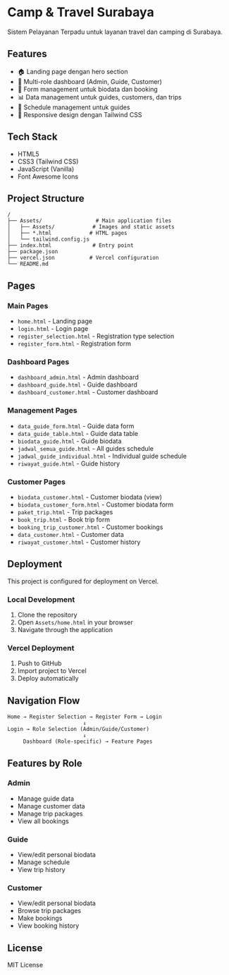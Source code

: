 # Camp & Travel Surabaya

Sistem Pelayanan Terpadu untuk layanan travel dan camping di Surabaya.

## Features

- 🏠 Landing page dengan hero section
- 👥 Multi-role dashboard (Admin, Guide, Customer)
- 📝 Form management untuk biodata dan booking
- 📊 Data management untuk guides, customers, dan trips
- 📅 Schedule management untuk guides
- 📱 Responsive design dengan Tailwind CSS

## Tech Stack

- HTML5
- CSS3 (Tailwind CSS)
- JavaScript (Vanilla)
- Font Awesome Icons

## Project Structure

```
/
├── Assets/                 # Main application files
│   ├── Assets/            # Images and static assets
│   ├── *.html            # HTML pages
│   └── tailwind.config.js
├── index.html             # Entry point
├── package.json
├── vercel.json           # Vercel configuration
└── README.md
```

## Pages

### Main Pages
- `home.html` - Landing page
- `login.html` - Login page
- `register_selection.html` - Registration type selection
- `register_form.html` - Registration form

### Dashboard Pages
- `dashboard_admin.html` - Admin dashboard
- `dashboard_guide.html` - Guide dashboard
- `dashboard_customer.html` - Customer dashboard

### Management Pages
- `data_guide_form.html` - Guide data form
- `data_guide_table.html` - Guide data table
- `biodata_guide.html` - Guide biodata
- `jadwal_semua_guide.html` - All guides schedule
- `jadwal_guide_individual.html` - Individual guide schedule
- `riwayat_guide.html` - Guide history

### Customer Pages
- `biodata_customer.html` - Customer biodata (view)
- `biodata_customer_form.html` - Customer biodata form
- `paket_trip.html` - Trip packages
- `book_trip.html` - Book trip form
- `booking_trip_customer.html` - Customer bookings
- `data_customer.html` - Customer data
- `riwayat_customer.html` - Customer history

## Deployment

This project is configured for deployment on Vercel.

### Local Development
1. Clone the repository
2. Open `Assets/home.html` in your browser
3. Navigate through the application

### Vercel Deployment
1. Push to GitHub
2. Import project to Vercel
3. Deploy automatically

## Navigation Flow

```
Home → Register Selection → Register Form → Login
                        ↓
Login → Role Selection (Admin/Guide/Customer)
                        ↓
     Dashboard (Role-specific) → Feature Pages
```

## Features by Role

### Admin
- Manage guide data
- Manage customer data
- Manage trip packages
- View all bookings

### Guide
- View/edit personal biodata
- Manage schedule
- View trip history

### Customer
- View/edit personal biodata
- Browse trip packages
- Make bookings
- View booking history

## License

MIT License